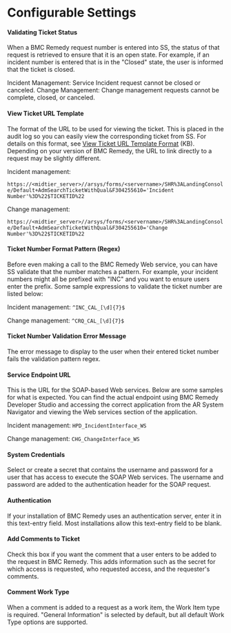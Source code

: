 [title]: # (Configurable Settings)
[tags]: # (XXX)
[priority]: # (30)

# Configurable Settings

#### Validating Ticket Status

When a BMC Remedy request number is entered into SS, the status of that request is retrieved to ensure that it is an open state. For example, if an incident number is entered that is in the "Closed" state, the user is informed that the ticket is closed.

Incident Management: Service Incident request cannot be closed or canceled. Change Management: Change management requests cannot be complete, closed, or canceled.

#### View Ticket URL Template

The format of the URL to be used for viewing the ticket. This is placed in the audit log so you can easily view the corresponding ticket from SS. For details on this format, see [View Ticket URL Template Format](https://updates.thycotic.net/links.ashx?ViewTicketUrlExplanation) (KB). Depending on your version of BMC Remedy, the URL to link directly to a request may be slightly different.

Incident management:

`https://<midtier_server>//arsys/forms/<servername>/SHR%3ALandingConsole/Default+AdmSearchTicketWithQual&F304255610='Incident Number'%3D%22$TICKETID%22`

Change management:

`https://<midtier_server>//arsys/forms/<servername>/SHR%3ALandingConsole/Default+AdmSearchTicketWithQual&F304255610='Change Number'%3D%22$TICKETID%22`

#### Ticket Number Format Pattern (Regex)

Before even making a call to the BMC Remedy Web service, you can have SS validate that the number matches a pattern. For example, your incident numbers might all be prefixed with "INC" and you want to ensure users enter the prefix. Some sample expressions to validate the ticket number are listed below:

Incident management: `^INC_CAL_[\d]{7}$`

Change management: `^CRQ_CAL_[\d]{7}$`

#### Ticket Number Validation Error Message

The error message to display to the user when their entered ticket number fails the validation pattern regex.

#### Service Endpoint URL

This is the URL for the SOAP-based Web services. Below are some samples for what is expected. You can find the actual endpoint using BMC Remedy Developer Studio and accessing the correct application from the AR System Navigator and viewing the Web services section of the application.

Incident management: `HPD_IncidentInterface_WS`

Change management: `CHG_ChangeInterface_WS`

#### System Credentials

Select or create a secret that contains the username and password for a user that has access to execute the SOAP Web services. The username and password are added to the authentication header for the SOAP request.

#### Authentication

If your installation of BMC Remedy uses an authentication server, enter it in this text-entry field. Most installations allow this text-entry field to be blank.

#### Add Comments to Ticket

Check this box if you want the comment that a user enters to be added to the request in BMC Remedy. This adds information such as the secret for which access is requested, who requested access, and the requester's comments.

#### Comment Work Type

When a comment is added to a request as a work item, the Work Item type is required. "General Information" is selected by default, but all default Work Type options are supported.
